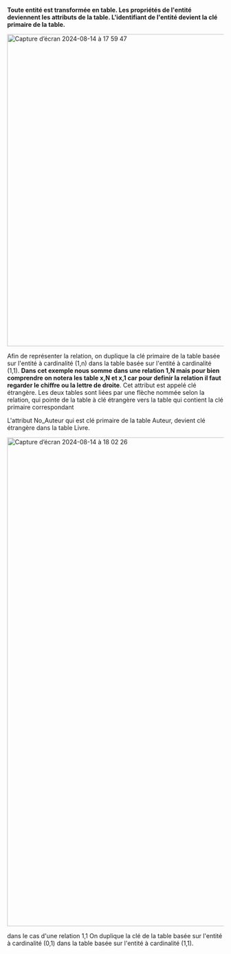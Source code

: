
**Toute entité est transformée en table. Les propriétés de l'entité deviennent les attributs de la table. L'identifiant de l'entité devient la clé primaire de la table.**

<img width="726" alt="Capture d’écran 2024-08-14 à 17 59 47" src="https://github.com/user-attachments/assets/4c3e08ce-c1c2-42f0-8094-1470e0931933">

Afin de représenter la relation, on duplique la clé primaire de la table basée sur l'entité à cardinalité (1,n) dans la table basée sur l'entité à cardinalité (1,1). **Dans cet exemple nous somme dans une relation 1,N mais pour bien comprendre on notera les table x,N et x,1 car pour definir la relation il faut regarder le chiffre ou la lettre de droite**. Cet attribut est appelé clé étrangère. Les deux tables sont liées par une flèche nommée selon la relation, qui pointe de la table à clé étrangère vers la table qui contient la clé primaire correspondant

L'attribut No_Auteur qui est clé primaire de la table Auteur, devient clé étrangère dans la table Livre.


<img width="1137" alt="Capture d’écran 2024-08-14 à 18 02 26" src="https://github.com/user-attachments/assets/3e7158e5-6145-4523-a681-ac70daf0f177">
<br>





dans le cas d'une relation 1,1 On duplique la clé de la table basée sur l'entité à cardinalité (0,1) dans la table basée sur l'entité à cardinalité (1,1).



